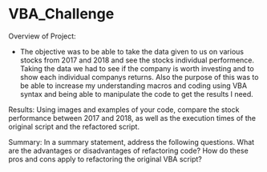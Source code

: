# VBA_Challenge

Overview of Project:
- The objective was to be able to take the data given to us on various stocks from 2017 and 2018 and see the stocks individual performence. Taking the data we had to see if the company is worth investing and to show each individual companys returns. Also the purpose of this was to be able to increase my understanding macros and coding using VBA syntax and being able to manipulate the code to get the results I need.

Results: Using images and examples of your code, compare the stock performance between 2017 and 2018, as well as the execution times of the original script and the refactored script.


Summary: In a summary statement, address the following questions.
What are the advantages or disadvantages of refactoring code?
How do these pros and cons apply to refactoring the original VBA script?
